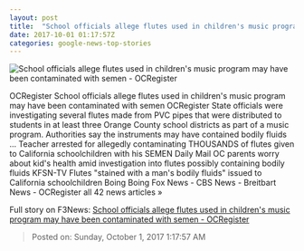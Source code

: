 ```yaml
---
layout: post
title:  "School officials allege flutes used in children's music program may have been contaminated with semen - OCRegister"
date: 2017-10-01 01:17:57Z
categories: google-news-top-stories
---
```


![School officials allege flutes used in children's music program may have been contaminated with semen - OCRegister](http://www.ocregister.com/wp-content/uploads/2017/09/alleged-flutes.jpg?w=600&h=657)

OCRegister School officials allege flutes used in children's music program may have been contaminated with semen OCRegister State officials were investigating several flutes made from PVC pipes that were distributed to students in at least three Orange County school districts as part of a music program. Authorities say the instruments may have contained bodily fluids ... Teacher arrested for allegedly contaminating THOUSANDS of flutes given to California schoolchildren with his SEMEN Daily Mail OC parents worry about kid's health amid investigation into flutes possibly containing bodily fluids KFSN-TV Flutes "stained with a man's bodily fluids" issued to California schoolchildren Boing Boing Fox News - CBS News - Breitbart News - OCRegister all 42 news articles »


Full story on F3News: [School officials allege flutes used in children's music program may have been contaminated with semen - OCRegister](http://www.f3nws.com/n/vfcKCF)

> Posted on: Sunday, October 1, 2017 1:17:57 AM
